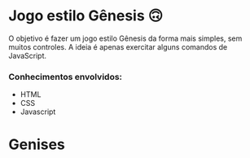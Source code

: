 # Jogo estilo Gênesis 🙃

O objetivo é fazer um jogo estilo Gênesis da forma mais simples, sem muitos controles.
A ideia é apenas exercitar alguns comandos de JavaScript.

### Conhecimentos envolvidos:

* HTML
* CSS
* Javascript
 



# Genises

